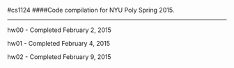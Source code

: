 #cs1124
####Code compilation for NYU Poly Spring 2015.
- - -
hw00 - Completed February 2, 2015

hw01 - Completed February 4, 2015

hw02 - Completed February 9, 2015
